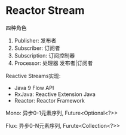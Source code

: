# Reactor Stream

四种角色

1. Publisher: 发布者
2. Subscriber: 订阅者
3. Subscription: 订阅控制器
4. Processor: 处理器 发布者|订阅者



Reactive Streams实现:

- Java 9 Flow API
- RxJava: Reactive Extension Java
- Reactor: Reactor Framework



Mono: 异步0-1元素序列, Future<Optional<?>>

Flux: 异步0-N元素序列, Furute<Collection<?>>
